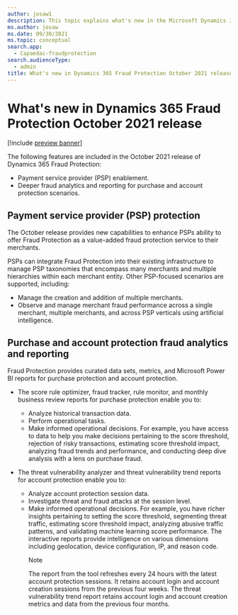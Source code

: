 ```yaml
---
author: josaw1
description: This topic explains what's new in the Microsoft Dynamics 365 Fraud Protection October 2021 release.  
ms.author: josaw
ms.date: 09/30/2021
ms.topic: conceptual
search.app: 
  - Capaedac-fraudprotection
search.audienceType:
  - admin
title: What's new in Dynamics 365 Fraud Protection October 2021 release
---
```


# What's new in Dynamics 365 Fraud Protection October 2021 release

[!include [preview banner](includes/preview-banner.md)]

The following features are included in the October 2021 release of Dynamics 365 Fraud Protection:
- Payment service provider (PSP) enablement.
- Deeper fraud analytics and reporting for purchase and account protection scenarios.

## Payment service provider (PSP) protection

The October release provides new capabilities to enhance PSPs ability to offer Fraud Protection as a value-added fraud protection service to their merchants.

PSPs can integrate Fraud Protection into their existing infrastructure to manage PSP taxonomies that encompass many merchants and multiple hierarchies within each merchant entity. Other PSP-focused scenarios are supported, including: 
- Manage the creation and addition of multiple merchants.
- Observe and manage merchant fraud performance across a single merchant, multiple merchants, and across PSP verticals using artificial intelligence.

## Purchase and account protection fraud analytics and reporting

Fraud Protection provides curated data sets, metrics, and Microsoft Power BI reports for purchase protection and account protection. 

- The score rule optimizer, fraud tracker, rule monitor, and monthly business review reports for purchase protection enable you to:
  - Analyze historical transaction data.
  - Perform operational tasks.
  - Make informed operational decisions. For example, you have access to data to help you make decisions pertaining to the score threshold, rejection of risky transactions, estimating score threshold impact, analyzing fraud trends and performance, and conducting deep dive analysis with a lens on purchase fraud. 

- The threat vulnerability analyzer and threat vulnerability trend reports for account protection enable you to:
  - Analyze account protection session data.
  - Investigate threat and fraud attacks at the session level.
  - Make informed operational decisions. For example, you have richer insights pertaining to setting the score threshold, segmenting threat traffic, estimating score threshold impact, analyzing abusive traffic patterns, and validating machine learning score performance. The interactive reports provide intelligence on various dimensions including geolocation, device configuration, IP, and reason code. 
    >[!NOTE]
    >The report from the tool refreshes every 24 hours with the latest account protection sessions. It retains account login and account creation sessions from the previous four weeks. The threat vulnerability trend report retains account login and account creation metrics and data from the previous four months.
